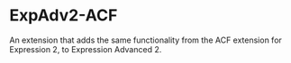 ExpAdv2-ACF
===========

An extension that adds the same functionality from the ACF extension for Expression 2, to Expression Advanced 2.
